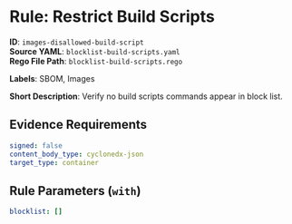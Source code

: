 # Rule: Restrict Build Scripts

**ID**: `images-disallowed-build-script`  
**Source YAML**: `blocklist-build-scripts.yaml`  
**Rego File Path**: `blocklist-build-scripts.rego`  

**Labels**: SBOM, Images

**Short Description**: Verify no build scripts commands appear in block list.

## Evidence Requirements

```yaml
signed: false
content_body_type: cyclonedx-json
target_type: container
```
## Rule Parameters (`with`)

```yaml
blocklist: []
```
